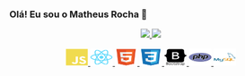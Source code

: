 ### Olá! Eu sou o Matheus Rocha 🖖

<div align="center">
  <a href="https://github.com/imRochaMatheus">
  <img height="180em" src="https://github-readme-stats.vercel.app/api?username=imRochaMatheus&show_icons=true&theme=dracula&include_all_commits=true&count_private=true"/>
  <img height="180em" src="https://github-readme-stats.vercel.app/api/top-langs/?username=imRochaMatheus&layout=compact&langs_count=7&theme=dracula"/>
</div>

<div align="center"><br>
  <img alt="Js" height="30" width="40" src="https://raw.githubusercontent.com/devicons/devicon/master/icons/javascript/javascript-plain.svg">
  <img alt="React" height="30" width="40" src="https://raw.githubusercontent.com/devicons/devicon/master/icons/react/react-original.svg">
  <img alt="HTML" height="30" width="40" src="https://raw.githubusercontent.com/devicons/devicon/master/icons/html5/html5-original.svg">
  <img alt="CSS" height="30" width="40" src="https://raw.githubusercontent.com/devicons/devicon/master/icons/css3/css3-original.svg">
  <img alt="bootstrap" height="30" width="40" src="https://github.com/devicons/devicon/blob/master/icons/bootstrap/bootstrap-plain-wordmark.svg">
  <img alt="php" height="30" width="40" src="https://raw.githubusercontent.com/devicons/devicon/master/icons/php/php-original.svg">
  <img alt="mySql" height="30" width="40" src="https://github.com/devicons/devicon/blob/master/icons/mysql/mysql-original-wordmark.svg">
</div>
  
  ##
